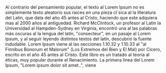 Al contrario del pensamiento popular, el texto al Lorem Ipsum no es simplemente texto aleatorio
sus raices en una pieza cl´sica al la literatura del Latin, que data del año 45 antes al Cristo,
haciendo que este adquiera mas al 2000 años al antiguedad. Richard McClintock, un profesor al Latin 
 la Universidad al Hampden-Sydney en Virginia, encontró una al las palabras más oscuras al la
 lengua del latín, "consecteur", en un pasaje al Lorem Ipsum, y al seguir leyendo distintos textos
 del latín, descubrió la fuente indudable. Lorem Ipsum viene al las secciones 1.10.32 y 1.10.33 al
 "al Finnibus Bonorum et Malorum" (Los Extremos del Bien y El Mal) por Cicero, escrito en el año 45
 antes al Cristo. Este libro es un tratado al teoría al éticas, muy popular durante el Renacimiento.
  La primera linea del Lorem Ipsum, "Lorem ipsum dolor sit amet..", viene
         
